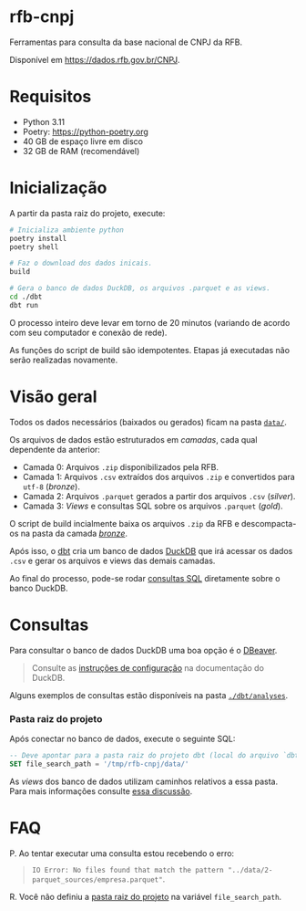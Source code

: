 # rfb-cnpj

Ferramentas para consulta da base nacional de CNPJ da RFB.

Disponível em https://dados.rfb.gov.br/CNPJ.



# Requisitos

- Python 3.11
- Poetry: https://python-poetry.org
- 40 GB de espaço livre em disco
- 32 GB de RAM (recomendável)



# Inicialização

A partir da pasta raiz do projeto, execute:

```bash
# Inicializa ambiente python
poetry install
poetry shell

# Faz o download dos dados inicais.
build

# Gera o banco de dados DuckDB, os arquivos .parquet e as views.
cd ./dbt
dbt run
```

O processo inteiro deve levar em torno de 20 minutos (variando de acordo com seu computador e conexão de rede).

As funções do script de build são idempotentes. Etapas já executadas não serão realizadas novamente.



# Visão geral

Todos os dados necessários (baixados ou gerados) ficam na pasta [`data/`](./data/). 

Os arquivos de dados estão estruturados em _camadas_, cada qual dependente da anterior:

- Camada 0: Arquivos `.zip` disponibilizados pela RFB.
- Camada 1: Arquivos `.csv` extraídos dos arquivos `.zip` e convertidos para `utf-8` (_bronze_).
- Camada 2: Arquivos `.parquet` gerados a partir dos arquivos `.csv` (_silver_).
- Camada 3: _Views_ e consultas SQL sobre os arquivos `.parquet` (_gold_).

O script de build incialmente baixa os arquivos `.zip` da RFB e descompacta-os na pasta da camada [_bronze_](./data/0-zip_sources/).

Após isso, o [dbt](https://www.getdbt.com/) cria um banco de dados [DuckDB](https://duckdb.org/) que irá acessar os dados `.csv` e gerar os arquivos e views das demais camadas.

Ao final do processo, pode-se rodar [consultas SQL](./dbt/analyses/) diretamente sobre o banco DuckDB.



# Consultas

Para consultar o banco de dados DuckDB uma boa opção é o [DBeaver](https://dbeaver.io/). 

> Consulte as [instruções de configuração](https://duckdb.org/docs/guides/sql_editors/dbeaver.html) na documentação do DuckDB.

Alguns exemplos de consultas estão disponíveis na pasta [`./dbt/analyses`](./dbt/analyses/).



### Pasta raiz do projeto
Após conectar no banco de dados, execute o seguinte SQL:

```sql
-- Deve apontar para a pasta raiz do projeto dbt (local do arquivo `dbt_project.yml`).
SET file_search_path = '/tmp/rfb-cnpj/data/'
```

As _views_ dos banco de dados utilizam caminhos relativos a essa pasta. Para mais informações consulte [essa discussão](https://github.com/dbeaver/dbeaver/issues/21671#issuecomment-2147389720).



# FAQ

P. Ao tentar executar uma consulta estou recebendo o erro:

> `IO Error: No files found that match the pattern "../data/2-parquet_sources/empresa.parquet"`.

R. Você não definiu a [pasta raiz do projeto](#pasta-raiz-do-projeto) na variável `file_search_path`.
